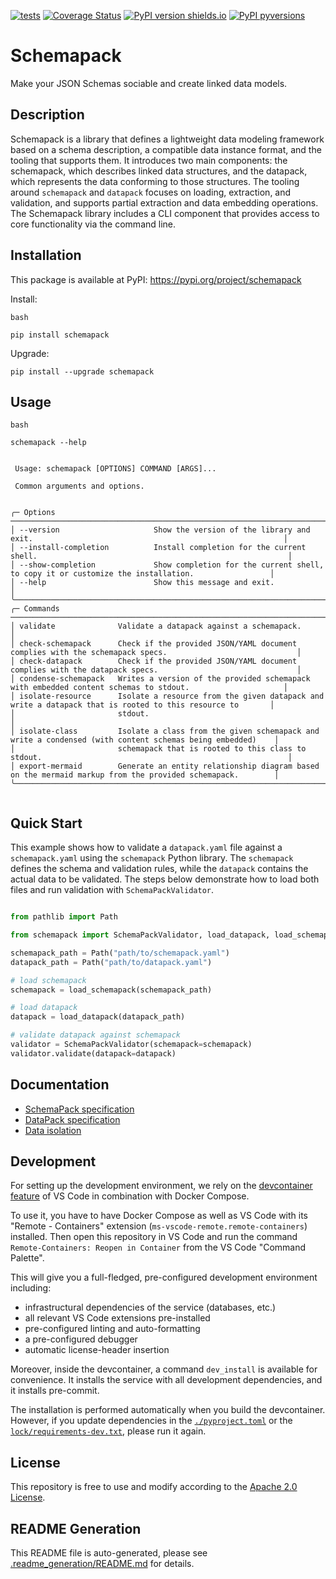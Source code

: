 [![tests](https://github.com/ghga-de/schemapack/actions/workflows/tests.yaml/badge.svg)](https://github.com/ghga-de/schemapack/actions/workflows/tests.yaml)
[![Coverage Status](https://coveralls.io/repos/github/ghga-de/schemapack/badge.svg?branch=main)](https://coveralls.io/github/ghga-de/schemapack?branch=main)
[![PyPI version shields.io](https://img.shields.io/pypi/v/schemapack.svg)](https://pypi.python.org/pypi/schemapack/)
[![PyPI pyversions](https://img.shields.io/pypi/pyversions/schemapack.svg)](https://pypi.python.org/pypi/schemapack/)

# Schemapack

Make your JSON Schemas sociable and create linked data models.

## Description

<!-- Please provide a short overview of the features of this service. -->

Schemapack is a library that defines a lightweight data modeling framework based on a schema description, a compatible data instance format, and the tooling that supports them. It introduces two main components: the schemapack, which describes linked data structures, and the datapack, which represents the data conforming to those structures. The tooling around `schemapack` and `datapack` focuses on loading, extraction, and validation, and supports partial extraction and data embedding operations. The Schemapack library includes a CLI component that provides access to core functionality via the command line.


## Installation

This package is available at PyPI:
https://pypi.org/project/schemapack

Install:
```
bash

pip install schemapack
```

Upgrade:
```
pip install --upgrade schemapack
```

## Usage

```
bash

schemapack --help


 Usage: schemapack [OPTIONS] COMMAND [ARGS]...

 Common arguments and options.


╭─ Options ──────────────────────────────────────────────────────────────────────────────────────────────────────────────────────╮
│ --version                     Show the version of the library and exit.                                                        │
│ --install-completion          Install completion for the current shell.                                                        │
│ --show-completion             Show completion for the current shell, to copy it or customize the installation.                 │
│ --help                        Show this message and exit.                                                                      │
╰────────────────────────────────────────────────────────────────────────────────────────────────────────────────────────────────╯
╭─ Commands ─────────────────────────────────────────────────────────────────────────────────────────────────────────────────────╮
│ validate              Validate a datapack against a schemapack.                                                                │
│ check-schemapack      Check if the provided JSON/YAML document complies with the schemapack specs.                             │
│ check-datapack        Check if the provided JSON/YAML document complies with the datapack specs.                               │
│ condense-schemapack   Writes a version of the provided schemapack with embedded content schemas to stdout.                     │
│ isolate-resource      Isolate a resource from the given datapack and write a datapack that is rooted to this resource to       │
│                       stdout.                                                                                                  │
│ isolate-class         Isolate a class from the given schemapack and write a condensed (with content schemas being embedded)    │
│                       schemapack that is rooted to this class to stdout.                                                       │
│ export-mermaid        Generate an entity relationship diagram based on the mermaid markup from the provided schemapack.        │
╰────────────────────────────────────────────────────────────────────────────────────────────────────────────────────────────────╯


```
## Quick Start


This example shows how to validate a `datapack.yaml` file against a `schemapack.yaml` using the `schemapack` Python library. The `schemapack` defines the schema and validation rules, while the `datapack` contains the actual data to be validated. The steps below demonstrate how to load both files and run validation with `SchemaPackValidator`.

```python

from pathlib import Path

from schemapack import SchemaPackValidator, load_datapack, load_schemapack

schemapack_path = Path("path/to/schemapack.yaml")
datapack_path = Path("path/to/datapack.yaml")

# load schemapack
schemapack = load_schemapack(schemapack_path)

# load datapack
datapack = load_datapack(datapack_path)

# validate datapack against schemapack
validator = SchemaPackValidator(schemapack=schemapack)
validator.validate(datapack=datapack)
```



## Documentation

- [SchemaPack specification](./docs/schemapack_spec.md)
- [DataPack specification](./docs/datapack_spec.md)
- [Data isolation](./docs/data_isolation.md)


## Development

For setting up the development environment, we rely on the
[devcontainer feature](https://code.visualstudio.com/docs/remote/containers) of VS Code
in combination with Docker Compose.

To use it, you have to have Docker Compose as well as VS Code with its "Remote - Containers"
extension (`ms-vscode-remote.remote-containers`) installed.
Then open this repository in VS Code and run the command
`Remote-Containers: Reopen in Container` from the VS Code "Command Palette".

This will give you a full-fledged, pre-configured development environment including:
- infrastructural dependencies of the service (databases, etc.)
- all relevant VS Code extensions pre-installed
- pre-configured linting and auto-formatting
- a pre-configured debugger
- automatic license-header insertion

Moreover, inside the devcontainer, a command `dev_install` is available for convenience.
It installs the service with all development dependencies, and it installs pre-commit.

The installation is performed automatically when you build the devcontainer. However,
if you update dependencies in the [`./pyproject.toml`](./pyproject.toml) or the
[`lock/requirements-dev.txt`](./lock/requirements-dev.txt), please run it again.

## License

This repository is free to use and modify according to the
[Apache 2.0 License](./LICENSE).

## README Generation

This README file is auto-generated, please see [.readme_generation/README.md](./.readme_generation/README.md) for details.
